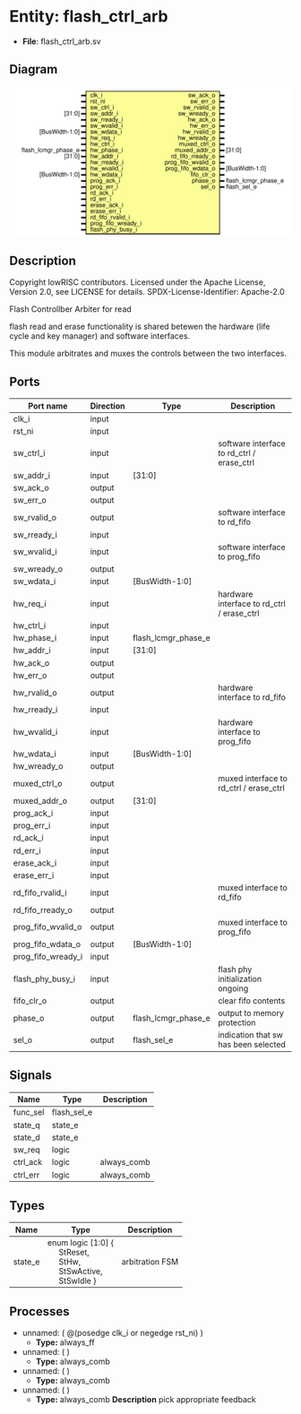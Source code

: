 # Entity: flash_ctrl_arb

- **File**: flash_ctrl_arb.sv
## Diagram

![Diagram](flash_ctrl_arb.svg "Diagram")
## Description

 Copyright lowRISC contributors.
 Licensed under the Apache License, Version 2.0, see LICENSE for details.
 SPDX-License-Identifier: Apache-2.0

 Flash Controllber Arbiter for read

 flash read and erase functionality is shared betewen the hardware (life cycle
 and key manager) and software interfaces.

 This module arbitrates and muxes the controls between the two interfaces.

## Ports

| Port name          | Direction | Type                | Description                                 |
| ------------------ | --------- | ------------------- | ------------------------------------------- |
| clk_i              | input     |                     |                                             |
| rst_ni             | input     |                     |                                             |
| sw_ctrl_i          | input     |                     |  software interface to rd_ctrl / erase_ctrl |
| sw_addr_i          | input     | [31:0]              |                                             |
| sw_ack_o           | output    |                     |                                             |
| sw_err_o           | output    |                     |                                             |
| sw_rvalid_o        | output    |                     |  software interface to rd_fifo              |
| sw_rready_i        | input     |                     |                                             |
| sw_wvalid_i        | input     |                     |  software interface to prog_fifo            |
| sw_wready_o        | output    |                     |                                             |
| sw_wdata_i         | input     | [BusWidth-1:0]      |                                             |
| hw_req_i           | input     |                     |  hardware interface to rd_ctrl / erase_ctrl |
| hw_ctrl_i          | input     |                     |                                             |
| hw_phase_i         | input     | flash_lcmgr_phase_e |                                             |
| hw_addr_i          | input     | [31:0]              |                                             |
| hw_ack_o           | output    |                     |                                             |
| hw_err_o           | output    |                     |                                             |
| hw_rvalid_o        | output    |                     |  hardware interface to rd_fifo              |
| hw_rready_i        | input     |                     |                                             |
| hw_wvalid_i        | input     |                     |  hardware interface to prog_fifo            |
| hw_wdata_i         | input     | [BusWidth-1:0]      |                                             |
| hw_wready_o        | output    |                     |                                             |
| muxed_ctrl_o       | output    |                     |  muxed interface to rd_ctrl / erase_ctrl    |
| muxed_addr_o       | output    | [31:0]              |                                             |
| prog_ack_i         | input     |                     |                                             |
| prog_err_i         | input     |                     |                                             |
| rd_ack_i           | input     |                     |                                             |
| rd_err_i           | input     |                     |                                             |
| erase_ack_i        | input     |                     |                                             |
| erase_err_i        | input     |                     |                                             |
| rd_fifo_rvalid_i   | input     |                     |  muxed interface to rd_fifo                 |
| rd_fifo_rready_o   | output    |                     |                                             |
| prog_fifo_wvalid_o | output    |                     |  muxed interface to prog_fifo               |
| prog_fifo_wdata_o  | output    | [BusWidth-1:0]      |                                             |
| prog_fifo_wready_i | input     |                     |                                             |
| flash_phy_busy_i   | input     |                     |  flash phy initialization ongoing           |
| fifo_clr_o         | output    |                     |  clear fifo contents                        |
| phase_o            | output    | flash_lcmgr_phase_e |  output to memory protection                |
| sel_o              | output    | flash_sel_e         |  indication that sw has been selected       |
## Signals

| Name     | Type        | Description   |
| -------- | ----------- | ------------- |
| func_sel | flash_sel_e |               |
| state_q  | state_e     |               |
| state_d  | state_e     |               |
| sw_req   | logic       |               |
| ctrl_ack | logic       |  always_comb  |
| ctrl_err | logic       |  always_comb  |
## Types

| Name    | Type                                                                                                                                                                                                                         | Description       |
| ------- | ---------------------------------------------------------------------------------------------------------------------------------------------------------------------------------------------------------------------------- | ----------------- |
| state_e | enum logic [1:0] {<br><span style="padding-left:20px">     StReset,<br><span style="padding-left:20px">       StHw,<br><span style="padding-left:20px">     StSwActive,<br><span style="padding-left:20px">     StSwIdle   } |  arbitration FSM  |
## Processes
- unnamed: ( @(posedge clk_i or negedge rst_ni) )
  - **Type:** always_ff
- unnamed: (  )
  - **Type:** always_comb
- unnamed: (  )
  - **Type:** always_comb
- unnamed: (  )
  - **Type:** always_comb
**Description**
 pick appropriate feedback 
